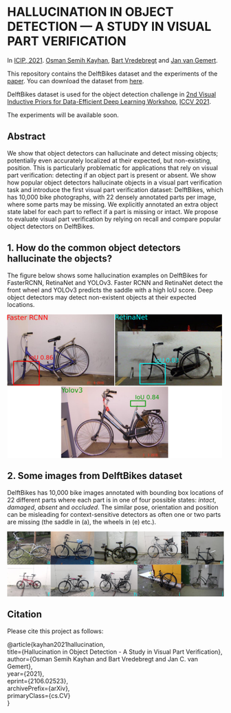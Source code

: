 # HALLUCINATION IN OBJECT DETECTION — A STUDY IN VISUAL PART VERIFICATION

In [ICIP, 2021](https://arxiv.org/abs/2106.02523).
[Osman Semih Kayhan](https://oskyhn.github.io/), [Bart Vredebregt](https://www.aiir.nl/team) and [Jan van Gemert](http://jvgemert.github.io/index.html). 

This repository contains the DelftBikes dataset and the experiments of the [paper](https://arxiv.org/abs/2106.02523). You can download the dataset from [here](https://data.4tu.nl/articles/dataset/DelftBikes_data_underlying_the_publication_Hallucination_In_Object_Detection-A_Study_In_Visual_Part_Verification/14866116). <br> 

DelftBikes dataset is used for the object detection challenge in [2nd Visual Inductive Priors for Data-Efficient Deep Learning Workshop](https://vipriors.github.io/), [ICCV 2021](http://iccv2021.thecvf.com/). <br>

The experiments will be available soon.<br> 

## Abstract

We show that object detectors can hallucinate and detect missing objects; potentially even accurately localized at their expected, but non-existing, position. This is particularly problematic for applications that rely on visual part verification: detecting if an object part is present or absent. We show how popular object detectors hallucinate objects in a visual part verification  task  and  introduce  the  first  visual  part  verification dataset: DelftBikes, which has 10,000 bike photographs, with 22 densely annotated parts per image, where some parts may be missing. We explicitly annotated an extra object state label for each part to reflect if a part is missing or intact.  We propose to evaluate visual part verification by relying on recall and compare popular object detectors on DelftBikes.


## 1. How do the common object detectors hallucinate the objects?

The figure below shows some hallucination examples on  DelftBikes for FasterRCNN, RetinaNet and YOLOv3. Faster RCNN and RetinaNet detect the front wheel and YOLOv3 predicts the saddle with a high IoU score. Deep object detectors may detect non-existent objects at their expected locations.

<img src="images/fig1_hallucination.png" align="center" width="500" title="Hallucination">


## 2. Some images from DelftBikes dataset

DelftBikes has 10,000 bike images annotated with bounding box locations of 22 different parts where each part is in one of four possible states: *intact*, *damaged*, *absent* and *occluded*. The similar pose, orientation and position can be misleading for context-sensitive detectors as often one or two parts are missing (the saddle in (a), the wheels in (e) etc.).


<img src="images/delftbikes.png" align="center" width="900" title="DelftBikes">


## Citation

Please cite this project as follows:

@article{kayhan2021hallucination,<br>
    title={Hallucination in Object Detection - A Study in Visual Part Verification},<br>
    author={Osman Semih Kayhan and Bart Vredebregt and Jan C. van Gemert},<br>
    year={2021},<br>
    eprint={2106.02523},<br>
    archivePrefix={arXiv},<br>
    primaryClass={cs.CV}<br>
}

